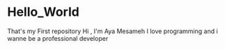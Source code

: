 # Hello_World
That's my First repository
Hi , I'm Aya Mesameh I love programming and i wanne be a professional developer
